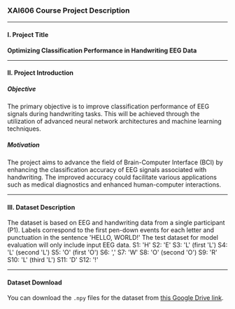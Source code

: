 ### XAI606 Course Project Description

---

#### I. Project Title
**Optimizing Classification Performance in Handwriting EEG Data**

---

#### II. Project Introduction

##### Objective
The primary objective is to improve classification performance of EEG signals during handwriting tasks. This will be achieved through the utilization of advanced neural network architectures and machine learning techniques.

##### Motivation
The project aims to advance the field of Brain-Computer Interface (BCI) by enhancing the classification accuracy of EEG signals associated with handwriting. The improved accuracy could facilitate various applications such as medical diagnostics and enhanced human-computer interactions.

---

#### III. Dataset Description

The dataset is based on EEG and handwriting data from a single participant (P1). Labels correspond to the first pen-down events for each letter and punctuation in the sentence 'HELLO, WORLD!' The test dataset for model evaluation will only include input EEG data.
S1: 'H'
S2: 'E'
S3: 'L' (first 'L')
S4: 'L' (second 'L')
S5: 'O' (first 'O')
S6: ','
S7: 'W'
S8: 'O' (second 'O')
S9: 'R'
S10: 'L' (third 'L')
S11: 'D'
S12: '!'

---

#### Dataset Download
You can download the `.npy` files for the dataset from [this Google Drive link](https://drive.google.com/file/d/1jxxWrUSZFvqJ7iyXW_cb4_W1kkTA7tXp/view?usp=drive_link).


